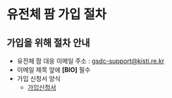 # 유전체 팜 가입 절차

## 가입을 위해 절차 안내

*  유전체 팜 대응 이메일 주소 : gsdc-support@kisti.re.kr
  * 이메일 제목 앞에 **[BIO]**  필수
* 가입 신청서 양식
  * [가입신청서](registratoin.pdf)
